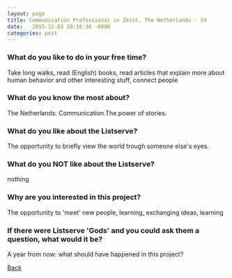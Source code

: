 ```yaml
---
layout: page
title: Communication Professional in Zeist, The Netherlands - 54
date:   2015-12-03 20:16:36 -0800
categories: post
---
```


### What do you like to do in your free time?
<p>Take long walks, read (English) books, read articles that explain more about human behavior and other interesting stuff, connect people</p>

### What do you know the most about?
<p>The Netherlands. Communication.The power of stories.</p>

### What do you like about the Listserve?
<p>The opportunity to briefly view the world trough someone else's eyes.</p>

### What do you NOT like about the Listserve?
<p>nothing</p>

### Why are you interested in this project?
<p>The opportunity to 'meet' new people, learning, exchanging ideas, learning</p>

### If there were Listserve 'Gods' and you could ask them a question, what would it be?
<p>A year from now: what should have happened in this project?</p>

[Back][1]

[1]: /responders/all